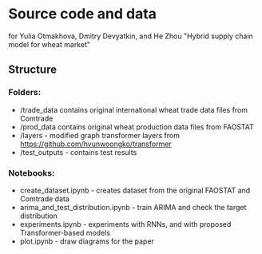 # Source code and data 
for Yulia Otmakhova, Dmitry Devyatkin, and He Zhou "Hybrid supply chain model for wheat market"

## Structure
### Folders:
- /trade_data contains original international wheat trade data files from Comtrade
- /prod_data contains original  wheat production data files from FAOSTAT
- /layers - modified graph transformer layers from https://github.com/hyunwoongko/transformer
- /test_outputs - contains test results

### Notebooks:
- create_dataset.ipynb - creates dataset from the original FAOSTAT and Comtrade data
- arima_and_test_distribution.ipynb - train ARIMA and check the target distribution
- experiments.ipynb - experiments with RNNs, and with proposed Transformer-based models
- plot.ipynb - draw diagrams for the paper

